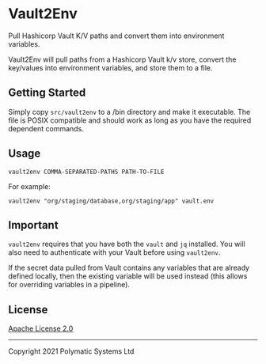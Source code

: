 
# Vault2Env

Pull Hashicorp Vault K/V paths and convert them into environment variables.

Vault2Env will pull paths from a Hashicorp Vault k/v store, convert the key/values into environment variables, and store them to a file.

## Getting Started

Simply copy `src/vault2env` to a /bin directory and make it executable. The file is POSIX compatible and should work as long as you have the required dependent commands.

## Usage

```
vault2env COMMA-SEPARATED-PATHS PATH-TO-FILE
```

For example:

```
vault2env "org/staging/database,org/staging/app" vault.env
```

## Important

`vault2env` requires that you have both the `vault` and `jq` installed. You will also need to authenticate with your Vault before using `vault2env`.

If the secret data pulled from Vault contains any variables that are already defined locally, then the existing variable will be used instead (this allows for overriding variables in a pipeline).

## License

[Apache License 2.0](https://github.com/polymatic-systems/tempro/blob/master/LICENSE)

---

Copyright 2021 Polymatic Systems Ltd
